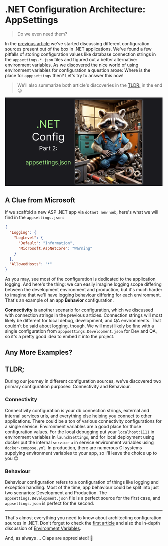 # .NET Configuration Architecture: AppSettings

> Do we even need them?

In the [previous article](https://medium.com/p/87526b9fbc68) we've started discussing different configuration sources present out of the box in .NET applications. We've found a few pitfalls of storing configuration values like database connection strings in the `appsettings.*.json` files and figured out a better alternative: environment variables. As we discovered the nice world of using environment variables for configuration a question arose: Where is the place for `apppsettings` then? Let's try to answer this now!

> We'll also summarize both article's discoveries in the [TLDR;](#tldr) in the end 😉

![](thumb.png)

## A Clue from Microsoft

If we scaffold a new ASP .NET app via `dotnet new web`, here's what we will find in the `appsettings.json`:

```json
{
  "Logging": {
    "LogLevel": {
      "Default": "Information",
      "Microsoft.AspNetCore": "Warning"
    }
  },
  "AllowedHosts": "*"
}
```

As you may, see most of the configuration is dedicated to the application logging. And here's the thing: we can easily imagine logging scope differing between the development environment and production, but it's much harder to imagine that we'll have logging behaviour differing for each environment. That's an example of an app **Behavior** configuration.

**Connectivity** is another scenario for configuration, which we discussed with connection strings in the previous articles. Connection strings will most likely be different for local debug, development, and QA environments. That couldn't be said about logging, though. We will most likely be fine with a single configuration from `apppsettings.Development.json` for Dev and QA, so it's a pretty good idea to embed it into the project.

## Any More Examples?

## TLDR;

During our journey in different configuration sources, we've discovered two primary configuration purposes: Connectivity and Behaviour.

### Connectivity

Connectivity configuration is your db connection strings, external and internal services urls, and everything else helping you connect to other applications. There could be a ton of various connectivity configurations for a single service. Environment variables are a good place for those configuration values. For the local debugging put your `localhost:1111` in environment variables in `launchSettings`, and for local deployment using docker put the internal `service-a` in service environment variables using `docker-compose.yml`. In production, there are numerous CI systems supplying environment variables to your app, so I'll leave the choice up to you 😉

### Behaviour

Behaviour configuration refers to a configuration of things like logging and exception handling. Most of the time, app behaviour could be split into just two scenarios: Development and Production. The `appsettings.Development.json` file is a perfect source for the first case, and `appsettings.json` is perfect for the second. 

--- 

That's almost everything you need to know about architecting configuration sources in .NET. Don't forget to check the [first article](https://medium.com/p/87526b9fbc68) and also the in-depth discussion of [Environment Variables](https://medium.com/me/stats/post/d6b4ea6cff9f). 

And, as always ... Claps are appreciated! 👏
